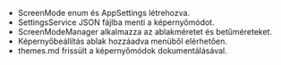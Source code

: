 - ScreenMode enum és AppSettings létrehozva.
- SettingsService JSON fájlba menti a képernyőmódot.
- ScreenModeManager alkalmazza az ablakméretet és betűméreteket.
- Képernyőbeállítás ablak hozzáadva menüből elérhetően.
- themes.md frissült a képernyőmódok dokumentálásával.
